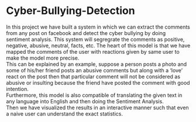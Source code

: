 # Cyber-Bullying-Detection


In this project we have built a system in which we can extract the comments from any post on facebook and detect the cyber bullying by doing sentiment analysis. This system will segregrate the comments as positive, negative, abusive, neutral, facts, etc. The heart of this model is that we have mapped the comments of the user with reactions given by same user to make the model more precise. <br/>
This can be explained by an example, suppose a person posts a photo and some of his/her friend posts an abusive comments but along with a ‘love’ react on the post then that particular comment will not be considered as abusive or insulting because the friend have posted the comment with good intention. <br/>
Furthermore, this model is also compatible of translating the given text in any language into English and then doing the Sentiment Analysis.<br/>
Then we have visualized the results in an interactive manner such that even a naive user can understand the exact statistics.  
